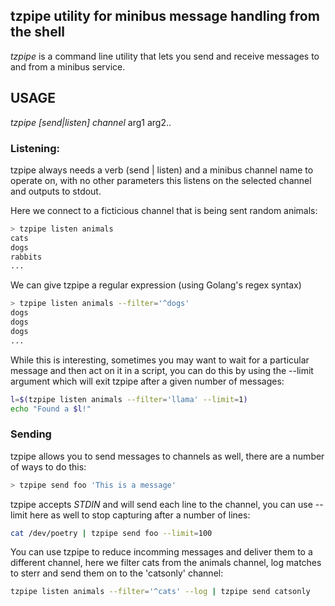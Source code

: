 
## tzpipe utility for minibus message handling from the shell

_tzpipe_ is a command line utility that lets you send and receive messages
to and from a minibus service.

## USAGE 

_tzpipe_ _[send|listen]_ _channel_ arg1 arg2..


### Listening:

tzpipe always needs a verb (send | listen)  and a minibus channel name to operate on, 
with no other parameters this listens on the selected channel and outputs to stdout. 

Here we connect to a ficticious channel that is being sent random animals:
```sh
> tzpipe listen animals
cats
dogs
rabbits
...
```

We can give tzpipe a regular expression (using Golang's regex syntax)
```sh
> tzpipe listen animals --filter='^dogs'
dogs
dogs
dogs 
...
```

While this is interesting, sometimes you may want to wait for a particular message
and then act on it in a script, you can do this by using the --limit argument which 
will exit tzpipe after a given number of messages:
```sh
l=$(tzpipe listen animals --filter='llama' --limit=1)
echo "Found a $l!"
```

### Sending

tzpipe allows you to send messages to channels as well, there are a number of
ways to do this:

```sh
> tzpipe send foo 'This is a message'
```

tzpipe accepts _STDIN_ and will send each line to the channel, you can use
--limit here as well to stop capturing after a number of lines:
```sh
cat /dev/poetry | tzpipe send foo --limit=100
```

You can use tzpipe to reduce incomming messages and deliver them to a different
channel, here we filter cats from the animals channel, log matches to sterr and 
send them on to the 'catsonly' channel:
```sh
tzpipe listen animals --filter='^cats' --log | tzpipe send catsonly
```

